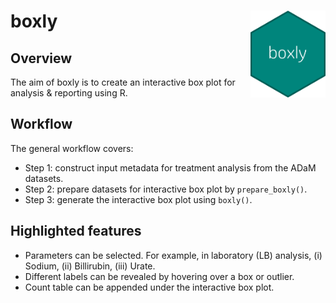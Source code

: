 # boxly <img src="man/figures/logo.png" align="right" width="120" />

## Overview

The aim of boxly is to create an interactive box plot for analysis & reporting using R.

## Workflow

The general workflow covers:

- Step 1: construct input metadata for treatment analysis from the ADaM datasets.
- Step 2: prepare datasets for interactive box plot by `prepare_boxly()`.
- Step 3: generate the interactive box plot using `boxly()`.

## Highlighted features

- Parameters can be selected. For example, in laboratory (LB) analysis, (i) Sodium, (ii) Billirubin, (iii) Urate.
- Different labels can be revealed by hovering over a box or outlier.
- Count table can be appended under the interactive box plot.
